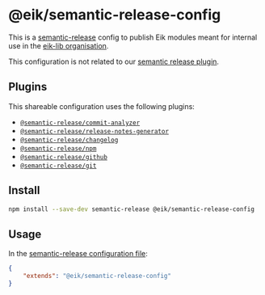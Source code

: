 # @eik/semantic-release-config

This is a [semantic-release](https://github.com/semantic-release/semantic-release) config to publish Eik modules meant for internal use in the [eik-lib organisation](https://github.com/eik-lib).

This configuration is not related to our [semantic release plugin](https://github.com/eik-lib/semantic-release#readme).

## Plugins

This shareable configuration uses the following plugins:

- [`@semantic-release/commit-analyzer`](https://github.com/semantic-release/commit-analyzer)
- [`@semantic-release/release-notes-generator`](https://github.com/semantic-release/release-notes-generator)
- [`@semantic-release/changelog`](https://github.com/semantic-release/changelog)
- [`@semantic-release/npm`](https://github.com/semantic-release/npm)
- [`@semantic-release/github`](https://github.com/semantic-release/github)
- [`@semantic-release/git`](https://github.com/semantic-release/git)

## Install

```bash
npm install --save-dev semantic-release @eik/semantic-release-config
```

## Usage

In the [semantic-release configuration file](https://github.com/semantic-release/semantic-release/blob/master/docs/usage/configuration.md#configuration):

```json
{
	"extends": "@eik/semantic-release-config"
}
```
